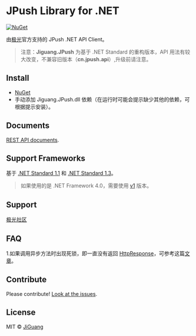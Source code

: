 # JPush Library for .NET

[![NuGet](https://img.shields.io/badge/NuGet-v1.0.8-blue.svg)](https://preview.nuget.org/packages/Jiguang.JPush/)

由[极光](https://www.jiguang.cn/)官方支持的 JPush .NET API Client。

> 注意：**Jiguang.JPush** 为基于 .NET Standard 的重构版本，API 用法有较大改变，不兼容旧版本（**cn.jpush.api**）,升级前请注意。

## Install

- [NuGet](https://preview.nuget.org/packages/Jiguang.JPush/)
- 手动添加 Jiguang.JPush.dll 依赖（在运行时可能会提示缺少其他的依赖，可根据提示安装）。

## Documents

[REST API documents](https://docs.jiguang.cn/jpush/server/push/server_overview/).

## Support Frameworks

基于 [.NET Standard 1.1](https://github.com/dotnet/standard/blob/master/docs/versions/netstandard1.1.md) 和 [.NET Standard 1.3](https://github.com/dotnet/standard/blob/master/docs/versions/netstandard1.3.md)。

> 如果使用的是 .NET Framework 4.0，需要使用 [v1](https://github.com/jpush/jpush-api-csharp-client/tree/v1) 版本。

## Support

[极光社区](https://community.jiguang.cn/)

## FAQ

1.如果调用异步方法时出现死锁，即一直没有返回 [HttpResponse](https://github.com/jpush/jsms-api-csharp-client/blob/v2-dev/Jiguang.JSMS/Model/HttpResponse.cs)，可参考这篇[文章](https://blogs.msdn.microsoft.com/jpsanders/2017/08/28/asp-net-do-not-use-task-result-in-main-context/)。


## Contribute

Please contribute! [Look at the issues](https://github.com/jpush/jpush-api-csharp-client/issues).

## License

MIT © [JiGuang](https://github.com/jpush/jpush-api-csharp-client/blob/master/license)
